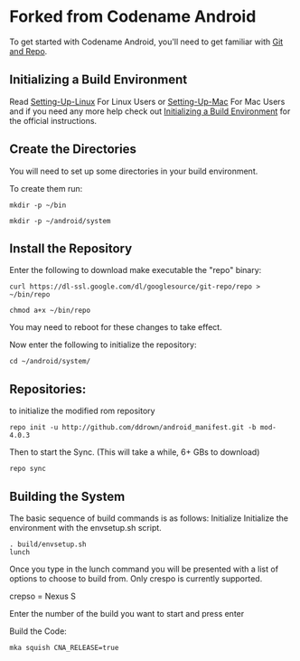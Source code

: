 Forked from Codename Android
===========
To get started with Codename Android, you'll need to get
familiar with [Git and Repo](http://source.android.com/source/version-control.html).

Initializing a Build Environment
--------------------------

Read [Setting-Up-Linux](https://github.com/CNA/android_manifest/blob/mod-4.0.3/Setting-Up-Linux.mkdn) For Linux Users or [Setting-Up-Mac](https://github.com/CNA/android_manifest/blob/mod-4.0.3/Setting-Up-Mac.mkdn) For Mac Users and if you need any more help check out [Initializing a Build Environment](http://source.android.com/source/initializing.html) for the official instructions.


Create the Directories
----------------------

You will need to set up some directories in your build environment.

To create them run:

    mkdir -p ~/bin 

    mkdir -p ~/android/system 


Install the Repository
----------------------

Enter the following to download make executable the "repo" binary:

    curl https://dl-ssl.google.com/dl/googlesource/git-repo/repo > ~/bin/repo

    chmod a+x ~/bin/repo

You may need to reboot for these changes to take effect. 


Now enter the following to initialize the repository:

    cd ~/android/system/ 

Repositories:
---------------

to initialize the modified rom repository


    repo init -u http://github.com/ddrown/android_manifest.git -b mod-4.0.3

    
Then to start the Sync. (This will take a while, 6+ GBs to download)

    repo sync


Building the System
---------------

The basic sequence of build commands is as follows:
Initialize
Initialize the environment with the envsetup.sh script.


    . build/envsetup.sh
    lunch


Once you type in the lunch command you will be presented with a list of options to choose to build from.  Only crespo is currently supported.


crepso = Nexus S

Enter the number of the build you want to start and press enter


Build the Code:

    mka squish CNA_RELEASE=true

